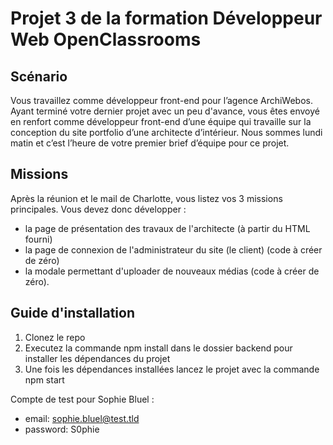 # Projet 3 de la formation Développeur Web OpenClassrooms

## Scénario
Vous travaillez comme développeur front-end pour l’agence ArchiWebos. Ayant terminé votre dernier projet avec un peu d'avance, vous êtes envoyé en renfort comme développeur front-end d’une équipe qui travaille sur la conception du site portfolio d’une architecte d’intérieur.
Nous sommes lundi matin et c’est l’heure de votre premier brief d’équipe pour ce projet.

## Missions
Après la réunion et le mail de Charlotte, vous listez vos 3 missions principales. Vous devez donc développer :
- la page de présentation des travaux de l'architecte (à partir du HTML fourni)
- la page de connexion de l'administrateur du site (le client) (code à créer de zéro)
- la modale permettant d'uploader de nouveaux médias (code à créer de zéro).

## Guide d'installation

1. Clonez le repo
2. Executez la commande npm install dans le dossier backend pour installer les dépendances du projet
3. Une fois les dépendances installées lancez le projet avec la commande npm start

Compte de test pour Sophie Bluel :

- email: sophie.bluel@test.tld
- password: S0phie
